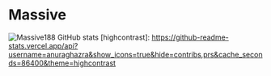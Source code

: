 # Massive

![Massive188 GitHub stats](https://github-readme-stats.vercel.app/api?username=Massive188&theme=dark&show_icons=true)
[highcontrast]: https://github-readme-stats.vercel.app/api?username=anuraghazra&show_icons=true&hide=contribs,prs&cache_seconds=86400&theme=highcontrast

